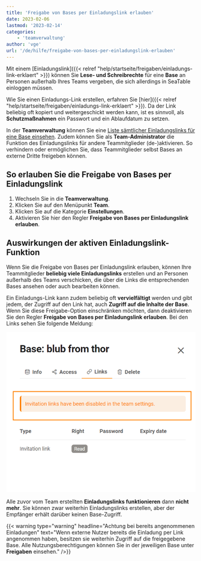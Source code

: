 ```yaml
---
title: 'Freigabe von Bases per Einladungslink erlauben'
date: 2023-02-06
lastmod: '2023-02-14'
categories:
    - 'teamverwaltung'
author: 'vge'
url: '/de/hilfe/freigabe-von-bases-per-einladungslink-erlauben'
---
```


Mit einem [Einladungslink]({{< relref "help/startseite/freigaben/einladungs-link-erklaert" >}}) können Sie **Lese- und Schreibrechte** für eine **Base** an Personen außerhalb Ihres Teams vergeben, die sich allerdings in SeaTable einloggen müssen.

Wie Sie einen Einladungs-Link erstellen, erfahren Sie [hier]({{< relref "help/startseite/freigaben/einladungs-link-erklaert" >}}). Da der Link beliebig oft kopiert und weitergeschickt werden kann, ist es sinnvoll, als **Schutzmaßnahmen** ein Passwort und ein Ablaufdatum zu setzen.

In der **Teamverwaltung** können Sie eine [Liste sämtlicher Einladungslinks für eine Base einsehen](https://seatable.io/docs/teamverwaltung/bases-in-der-teamverwaltung/). Zudem können Sie als **Team-Administrator** die Funktion des Einladungslinks für andere Teammitglieder (de-)aktivieren. So verhindern oder ermöglichen Sie, dass Teammitglieder selbst Bases an externe Dritte freigeben können.

## So erlauben Sie die Freigabe von Bases per Einladungslink

1. Wechseln Sie in die **Teamverwaltung**.
2. Klicken Sie auf den Menüpunkt **Team**.
3. Klicken Sie auf die Kategorie **Einstellungen**.
4. Aktivieren Sie hier den Regler **Freigabe von Bases per Einladungslink erlauben**.

## Auswirkungen der aktiven Einladungslink-Funktion

Wenn Sie die Freigabe von Bases per Einladungslink erlauben, können Ihre Teammitglieder **beliebig viele Einladungslinks** erstellen und an Personen außerhalb des Teams verschicken, die über die Links die entsprechenden Bases ansehen oder auch bearbeiten können.

Ein Einladungs-Link kann zudem beliebig oft **vervielfältigt** werden und gibt jedem, der Zugriff auf den Link hat, auch **Zugriff auf die Inhalte der Base**. Wenn Sie diese Freigabe-Option einschränken möchten, dann deaktivieren Sie den Regler **Freigabe von Bases per Einladungslink erlauben**. Bei den Links sehen Sie folgende Meldung:

![Fehlermeldung Einladungslink in der Teamverwaltung](images/Fehlermeldung-EInladungslink.png)

Alle zuvor vom Team erstellten **Einladungslinks funktionieren** dann **nicht mehr**. Sie können zwar weiterhin Einladungslinks erstellen, aber der Empfänger erhält darüber keinen Base-Zugriff.

{{< warning  type="warning" headline="Achtung bei bereits angenommenen Einladungen"  text="Wenn externe Nutzer bereits die Einladung per Link angenommen haben, besitzen sie weiterhin Zugriff auf die freigegebene Base. Alle Nutzungsberechtigungen können Sie in der jeweiligen Base unter **Freigaben** einsehen." />}}
